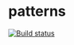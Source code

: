 # patterns
[![Build status](https://ci.appveyor.com/api/projects/status/2e2lvgfji0i0socy?svg=true)](https://ci.appveyor.com/project/Keevic-Kurlick/patterns)
